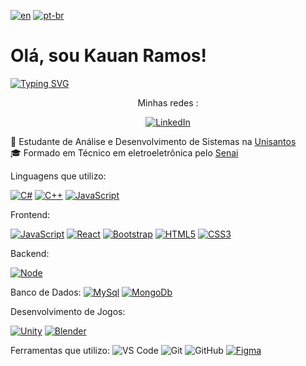 [![en](https://img.shields.io/badge/lang-en-red.svg)](https://github.com/Kauan231/Kauan231/blob/main/README.md)
[![pt-br](https://img.shields.io/badge/lang-pt--br-green.svg)](https://github.com/Kauan231/Kauan231/blob/main/README.pt-br.md)

<h1> Olá, sou Kauan Ramos! </h1>

[![Typing SVG](https://readme-typing-svg.herokuapp.com?font=Fira+Code&size=15&pause=1000&color=000000&multiline=false&repeat=false&random=false&height=50&lines=Desenvolvedor+de+Jogos%2FBackend)](https://git.io/typing-svg)

<div align='center'>
Minhas redes :

[![LinkedIn](https://img.shields.io/badge/LinkedIn-0077B5?style=for-the-badge&logo=linkedin&logoColor=white)](https://www.linkedin.com/in/kauan-ramos/)
</div>

:blue_book: Estudante de Análise e Desenvolvimento de Sistemas na <a href="https://www.unisantos.br/" /> Unisantos </a>
<br>
:mortar_board: Formado em Técnico em eletroeletrônica pelo <a href="https://santos.sp.senai.br/" /> Senai </a>

Linguagens que utilizo:

[![C#](https://skills.thijs.gg/icons?i=cs)](https://pt.wikipedia.org/wiki/C_Sharp)
[![C++](https://skills.thijs.gg/icons?i=cpp)](https://pt.wikipedia.org/wiki/C%2B%2B)
[![JavaScript](https://skills.thijs.gg/icons?i=js)](https://pt.wikipedia.org/wiki/JavaScript)

Frontend:

[![JavaScript](https://skills.thijs.gg/icons?i=js)](https://pt.wikipedia.org/wiki/JavaScript)
[![React](https://skills.thijs.gg/icons?i=react)](https://pt.wikipedia.org/wiki/React)
[![Bootstrap](https://skills.thijs.gg/icons?i=bootstrap)](https://pt.wikipedia.org/wiki/CSS3)
[![HTML5](https://skills.thijs.gg/icons?i=html)](https://pt.wikipedia.org/wiki/HTML5)
[![CSS3](https://skills.thijs.gg/icons?i=css)](https://pt.wikipedia.org/wiki/CSS3)
  
Backend:

[![Node](https://skills.thijs.gg/icons?i=nodejs)](https://pt.wikipedia.org/wiki/nodejs)

Banco de Dados:
[![MySql](https://skills.thijs.gg/icons?i=mysql)](https://pt.wikipedia.org/wiki/MySQL)
[![MongoDb](https://skills.thijs.gg/icons?i=mongodb)](https://pt.wikipedia.org/wiki/MongoDB)

Desenvolvimento de Jogos:

[![Unity](https://skills.thijs.gg/icons?i=unity)](https://pt.wikipedia.org/wiki/Unity)
[![Blender](https://skills.thijs.gg/icons?i=blender)](https://pt.wikipedia.org/wiki/Blender)

Ferramentas que utilizo:
![VS Code](https://img.shields.io/badge/VS%20Code-007acc?style=for-the-badge&logo=visual-studio-code&logoColor=white)
![Git](https://img.shields.io/badge/Git-f05032?style=for-the-badge&logo=git&logoColor=white)
![GitHub](https://img.shields.io/badge/GitHub-181717?style=for-the-badge&logo=github&logoColor=white)
[![Figma](https://skills.thijs.gg/icons?i=figma)](https://pt.wikipedia.org/wiki/figma)
